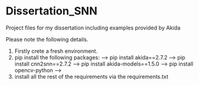 # Dissertation_SNN
Project files for my dissertation including examples provided by Akida

Please note the following details.

1) Firstly crete a fresh environment.
2) pip install the following packages:
    --> pip install akida==2.7.2
    --> pip install cnn2snn==2.7.2
    --> pip install akida-models==1.5.0
    --> pip install opencv-python
    --> 
4) install all the rest of the requirements via the requirements.txt
